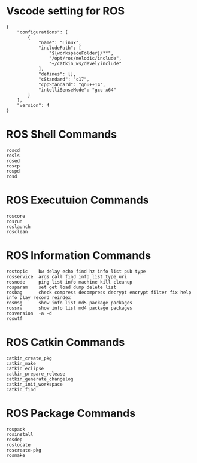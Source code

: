 # Vscode setting for ROS
```
{
    "configurations": [
        {
            "name": "Linux",
            "includePath": [
                "${workspaceFolder}/**",
                "/opt/ros/melodic/include",
                "~/catkin_ws/devel/include"
            ],
            "defines": [],
            "cStandard": "c17",
            "cppStandard": "gnu++14",
            "intelliSenseMode": "gcc-x64"
        }
    ],
    "version": 4
}
```

# ROS Shell Commands
```
roscd
rosls
rosed
roscp
rospd
rosd
```
# ROS Executuion Commands
```
roscore
rosrun
roslaunch
rosclean
```
# ROS Information Commands
```
rostopic    bw delay echo find hz info list pub type
rosservice  args call find info list type uri
rosnode     ping list info machine kill cleanup
rosparam    set get load dump delete list
rosbag      check compress decompress decrypt encrypt filter fix help info play record reindex
rosmsg      show info list md5 package packages
rossrv      show info list md4 package packages
rosversion  -a -d
roswtf
```
# ROS Catkin Commands
```
catkin_create_pkg
catkin_make
catkin_eclipse
catkin_prepare_release
catkin_generate_changelog
catkin_init_workspace
catkin_find
```
# ROS Package Commands
```
rospack
rosinstall
rosdep
roslocate
roscreate-pkg
rosmake
```

